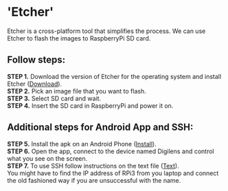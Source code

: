 # 'Etcher' 
Etcher is a cross-platform tool that simplifies the process. We can use Etcher to flash the images to RaspberryPi SD card. 

## Follow steps:  
__STEP 1.__ Download the version of Etcher for the operating system and install Etcher ([Download](https://etcher.io/)).  
__STEP 2.__ Pick an image file that you want to flash.  
__STEP 3.__ Select SD card and wait.  
__STEP 4.__ Insert the SD card in RaspberryPi and power it on.    

## Additional steps for Android App and SSH:  
__STEP 5.__ Install the apk on an Android Phone ([Install](https://sfcarvi-my.sharepoint.com/:u:/g/personal/ktmakwana_getcarvi_com/EfwM-RaTzHxPrxU14F8jWRsBlFbz7kzeogy53TTdoNRbAQ?e=GDjrZK)).  
__STEP 6.__ Open the app, connect to the device named Digilens and control what you see on the screen.  
__STEP 7.__ To use SSH follow instructions on the text file ([Text]()).  
You might have to find the IP address of RPi3 from you laptop and connect the old fashioned way if you are unsuccessful with the name.    

